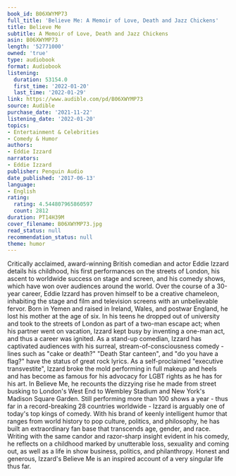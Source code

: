 ```yaml
---
book_id: B06XWYMP73
full_title: 'Believe Me: A Memoir of Love, Death and Jazz Chickens'
title: Believe Me
subtitle: A Memoir of Love, Death and Jazz Chickens
asin: B06XWYMP73
length: '52771000'
owned: 'true'
type: audiobook
format: Audiobook
listening:
  duration: 53154.0
  first_time: '2022-01-20'
  last_time: '2022-01-29'
link: https://www.audible.com/pd/B06XWYMP73
source: Audible
purchase_date: '2021-11-22'
listening_date: '2022-01-20'
topics:
- Entertainment & Celebrities
- Comedy & Humor
authors:
- Eddie Izzard
narrators:
- Eddie Izzard
publisher: Penguin Audio
date_published: '2017-06-13'
language:
- English
rating:
  rating: 4.544807965860597
  count: 2812
duration: PT14H39M
cover_filename: B06XWYMP73.jpg
read_status: null
recommendation_status: null
theme: humor
---
```

Critically acclaimed, award-winning British comedian and actor Eddie Izzard details his childhood, his first performances on the streets of London, his ascent to worldwide success on stage and screen, and his comedy shows, which have won over audiences around the world.
Over the course of a 30-year career, Eddie Izzard has proven himself to be a creative chameleon, inhabiting the stage and film and television screens with an unbelievable fervor. Born in Yemen and raised in Ireland, Wales, and postwar England, he lost his mother at the age of six. In his teens he dropped out of university and took to the streets of London as part of a two-man escape act; when his partner went on vacation, Izzard kept busy by inventing a one-man act, and thus a career was ignited. As a stand-up comedian, Izzard has captivated audiences with his surreal, stream-of-consciousness comedy - lines such as "cake or death?" "Death Star canteen", and "do you have a flag?" have the status of great rock lyrics. As a self-proclaimed "executive transvestite", Izzard broke the mold performing in full makeup and heels and has become as famous for his advocacy for LGBT rights as he has for his art. In Believe Me, he recounts the dizzying rise he made from street busking to London's West End to Wembley Stadium and New York's Madison Square Garden.
Still performing more than 100 shows a year - thus far in a record-breaking 28 countries worldwide - Izzard is arguably one of today's top kings of comedy. With his brand of keenly intelligent humor that ranges from world history to pop culture, politics, and philosophy, he has built an extraordinary fan base that transcends age, gender, and race. Writing with the same candor and razor-sharp insight evident in his comedy, he reflects on a childhood marked by unutterable loss, sexuality and coming out, as well as a life in show business, politics, and philanthropy. Honest and generous, Izzard's Believe Me is an inspired account of a very singular life thus far.
